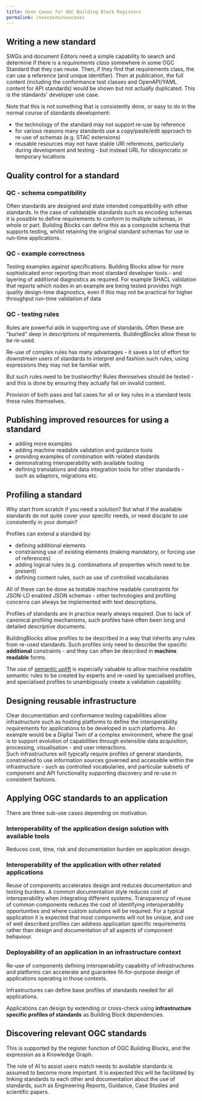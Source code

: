 ```yaml
---
title: Uses Cases for OGC Building Block Registers
permalink: /usecases/usecases
---
```


## Writing a new standard

SWGs and document Editors need a simple capability to search and determine if there is a _requirements class_ somewhere in some OGC Standard that they can reuse. Then, if they find that requirements class,  the can use a reference (and unique identifier).   Then at publication, the full content (including the conformance test classes and OpenAPI/YAML content for API standards) would be shown but not actually duplicated. This is the standards' developer use case.

Note that this is not something that is consistently done, or easy to do in the normal course of standards development:

- the technology of the standard may not support re-use by reference
- for various reasons many standards use a copy/paste/edit approach to re-use of schemas (e.g. STAC extensions)
- reusable resources may not have stable URI references, particularly during development and testing - but instead URL for idiosyncratic or temporary locations


## Quality control for a standard

### QC - schema compatibility

Often standards are designed and state intended compatibility with other standards. In the case of validatable standards such as encoding schemas it is possible to define requirements to conform to multiple schemas, in whole or part. Building Blocks can define this as a composite schema that supports testing, whilst retaining the original standard schemas for use in run-time applications.

### QC - example correctness

Testing examples against specifications.  Building Blocks allow for more sophisticated error reporting than most standard developer tools - and layering of additional diagnostics as required. For example SHACL validation that reports which nodes in an example are being tested provides high quality design-time diagnostics, even if this may not be practical for higher throughput run-time validation of data

### QC - testing rules

Rules are powerful aids in supporting use of standards. Often these are "buried" deep in descriptions of requirements. BuildingBlocks allow these to be re-used.

Re-use of complex rules has many advantages - it saves a lot of effort for downstream users of standards to interpret and fashion such rules, using expressions they may not be familiar with.

But such rules need to be trustworthy! Rules themselves should be tested - and this is done by ensuring they actually fail on invalid content.

Provision of both pass and fail cases for all or key rules in a standard tests these rules themselves.


## Publishing improved resources for using a standard
- adding more examples
- adding machine readable validation and guidance tools
- providing examples of combination with related standards
- demonstrating interoperability with available tooling
- defining translations and data integration tools for other standards - such as adaptors, migrations etc.

## Profiling a standard

Why start from scratch if you need a solution? But what if the available standards do not quite cover your specific needs, or need disciple to use consistently in your domain?

Profiles can extend a standard by:
 
- defining additional elements
- constraining use of existing elements (making mandatory, or forcing use of references)
- adding logical rules (e.g. combinations of properties which need to be present)
- defining content rules, such as use of controlled vocabularies

All of these can be done as testable machine readable constraints for JSON-LD enabled JSON schemas - other technologies and profiling concerns can always be implemented with text descriptions.

Profiles of standards are in practice nearly always required.  Due to lack of canonical profiling mechanisms, such profiles have often been long and detailed descriptive documents.

BuildingBlocks allow profiles to be described in a way that inherits any rules from re-used standards.  Such profiles only need to describe the specific **additional** constraints - and they can often be described in **machine readable** forms. 

The use of [semantic uplift](/create/semantic-uplift) is especially valuable to allow machine readable semantic rules to be created by experts and re-used by specialised profiles, and specialised profiles to unambigously create a validation capability. 


## Designing reusable infrastructure

Clear documentation and conformance testing capabilities allow infrastructure such as hosting platforms to define the interoperability requirements for applications to be developed in such platforms.  An example would be a Digital Twin of a complex environment, where the goal is to support evolution of capabilities through extensible data acquisition, processing, visualisation - and user interactions.  
Such infrastructures will typically require profiles of general standards, constrained to use information sources governed and accessible within the infrastructure - such as controlled vocabularies, and particular subsets of component and API functionality supporting discovery and re-use in consistent fashions.

## Applying OGC standards to an application

There are three sub-use cases depending on motivation.

### Interoperability of the application design solution with available tools 
Reduces cost, time, risk and documentation burden on application design.

### Interoperability of the application with other related applications

Reuse of components accelerates design and reduces documentation and testing burdens.  A common documentation style reduces cost of interoperability when integrating different systems. Transparency of reuse of common components reduces the cost of identifying interoperability opportunities and where custom solutions will be required.  For a typical application it is expected that most components will not be unique, and use of well described profiles can address application specific requirements rather than design and documentation of all aspects of component behaviour.

### Deployability of an application in an infrastructure context

Re-use of components defining interoperability capability of infrastructures and platforms can accelerate and guarantee fit-for-purpose design of applications operating in those contexts.

Infrastructures can define base profiles of standards needed for all applications. 

Applications can design by extending or cross-check using **infrastructure specific profiles of standards** as Building Block dependencies.

## Discovering relevant OGC standards

This is supported by the register function of OGC Building Blocks, and the expression as a Knowledge Graph.

The role of AI to assist users match needs to available standards is assumed to become more important. It is expected this will be facilitated by linking standards to each other and documentation about the use of standards, such as Engineering Reports, Guidance, Case Studies and scientific papers.
